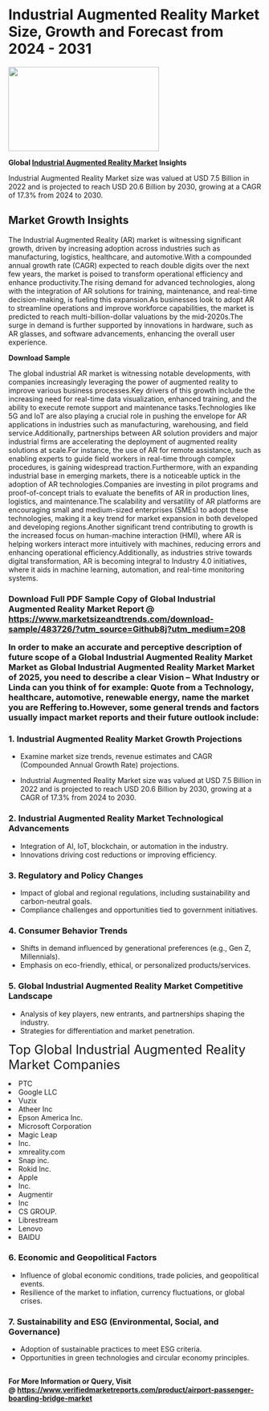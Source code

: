 <H1>Industrial Augmented Reality Market Size, Growth and Forecast from 2024 - 2031</H1><img class="aligncenter size-medium wp-image-584254" src="https://thirdeyenews.in/wp-content/uploads/2024/09/Global-Market-Research-300x168.jpeg" alt="" width="300" height="168" /><p><strong>Global&nbsp;<a href="https://www.marketsizeandtrends.com/download-sample/483726/?utm_source=Github8j?utm_medium=208">Industrial Augmented Reality Market</a> Insights</strong></p><p>Industrial Augmented Reality Market size was valued at USD 7.5 Billion in 2022 and is projected to reach USD 20.6 Billion by 2030, growing at a CAGR of 17.3% from 2024 to 2030.</p><p><h2>Market Growth Insights</h2> <p>The Industrial Augmented Reality (AR) market is witnessing significant growth, driven by increasing adoption across industries such as manufacturing, logistics, healthcare, and automotive.With a compounded annual growth rate (CAGR) expected to reach double digits over the next few years, the market is poised to transform operational efficiency and enhance productivity.The rising demand for advanced technologies, along with the integration of AR solutions for training, maintenance, and real-time decision-making, is fueling this expansion.As businesses look to adopt AR to streamline operations and improve workforce capabilities, the market is predicted to reach multi-billion-dollar valuations by the mid-2020s.The surge in demand is further supported by innovations in hardware, such as AR glasses, and software advancements, enhancing the overall user experience.</p> <p><strong>Download Sample</strong></p> <p>The global industrial AR market is witnessing notable developments, with companies increasingly leveraging the power of augmented reality to improve various business processes.Key drivers of this growth include the increasing need for real-time data visualization, enhanced training, and the ability to execute remote support and maintenance tasks.Technologies like 5G and IoT are also playing a crucial role in pushing the envelope for AR applications in industries such as manufacturing, warehousing, and field service.Additionally, partnerships between AR solution providers and major industrial firms are accelerating the deployment of augmented reality solutions at scale.For instance, the use of AR for remote assistance, such as enabling experts to guide field workers in real-time through complex procedures, is gaining widespread traction.Furthermore, with an expanding industrial base in emerging markets, there is a noticeable uptick in the adoption of AR technologies.Companies are investing in pilot programs and proof-of-concept trials to evaluate the benefits of AR in production lines, logistics, and maintenance.The scalability and versatility of AR platforms are encouraging small and medium-sized enterprises (SMEs) to adopt these technologies, making it a key trend for market expansion in both developed and developing regions.Another significant trend contributing to growth is the increased focus on human-machine interaction (HMI), where AR is helping workers interact more intuitively with machines, reducing errors and enhancing operational efficiency.Additionally, as industries strive towards digital transformation, AR is becoming integral to Industry 4.0 initiatives, where it aids in machine learning, automation, and real-time monitoring systems.<h3></p><p><span class=""><strong>Download Full PDF Sample Copy of Global Industrial Augmented Reality Market Report</strong> @ <a href="https://www.marketsizeandtrends.com/download-sample/483726/?utm_source=Github8j?utm_medium=208" target="_blank">https://www.marketsizeandtrends.com/download-sample/483726/?utm_source=Github8j?utm_medium=208</a></span></p><p>In order to make an accurate and perceptive description of future scope of a Global&nbsp;Industrial Augmented Reality Market Market as Global&nbsp;Industrial Augmented Reality Market Market of 2025, you need to describe a clear Vision &ndash; What Industry or Linda can you think of for example: Quote from a Technology, healthcare, automotive, renewable energy, name the market you are Reffering to.However, some general trends and factors usually impact market reports and their future outlook include:</p><h3>1.&nbsp;<strong>Industrial Augmented Reality Market Growth Projections</strong></h3><ul><li>Examine market size trends, revenue estimates and CAGR (Compounded Annual Growth Rate) projections.</li><li><p>Industrial Augmented Reality Market size was valued at USD 7.5 Billion in 2022 and is projected to reach USD 20.6 Billion by 2030, growing at a CAGR of 17.3% from 2024 to 2030.</p></li></ul><h3>2.&nbsp;<strong>Industrial Augmented Reality Market Technological Advancements</strong></h3><ul><li>Integration of AI, IoT, blockchain, or automation in the industry.</li><li>Innovations driving cost reductions or improving efficiency.</li></ul><h3>3.&nbsp;<strong>Regulatory and Policy Changes</strong></h3><ul><li>Impact of global and regional regulations, including sustainability and carbon-neutral goals.</li><li>Compliance challenges and opportunities tied to government initiatives.</li></ul><h3>4.&nbsp;<strong>Consumer Behavior Trends</strong></h3><ul><li>Shifts in demand influenced by generational preferences (e.g., Gen Z, Millennials).</li><li>Emphasis on eco-friendly, ethical, or personalized products/services.</li></ul><h3>5.&nbsp;<strong>Global Industrial Augmented Reality Market Competitive Landscape</strong></h3><ul><li>Analysis of key players, new entrants, and partnerships shaping the industry.</li><li>Strategies for differentiation and market penetration.</li></ul><p data-pm-slice="1 1 []"><span style="color: inherit; font-family: inherit; font-size: 25px;">Top Global Industrial Augmented Reality Market Companies</span></p><div class="" data-test-id=""><p><li>PTC</li><li> Google LLC</li><li> Vuzix</li><li> Atheer Inc</li><li> Epson America Inc.</li><li> Microsoft Corporation</li><li> Magic Leap</li><li> Inc.</li><li> xmreality.com</li><li> Snap inc.</li><li> Rokid Inc.</li><li> Apple</li><li> Inc.</li><li> Augmentir</li><li> Inc</li><li> CS GROUP.</li><li> Librestream</li><li> Lenovo</li><li> BAIDU</li></p></div><h3>6.&nbsp;<strong>Economic and Geopolitical Factors</strong></h3><ul><li>Influence of global economic conditions, trade policies, and geopolitical events.</li><li>Resilience of the market to inflation, currency fluctuations, or global crises.</li></ul><h3>7.&nbsp;<strong>Sustainability and ESG (Environmental, Social, and Governance)</strong></h3><ul><li>Adoption of sustainable practices to meet ESG criteria.</li><li>Opportunities in green technologies and circular economy principles.</li></ul><h2><strong style="font-size: 14px;">For More Information or Query, Visit @&nbsp;</strong><a style="background-color: #ffffff; font-size: 14px;" href="https://www.marketsizeandtrends.com/report/industrial-augmented-reality-market/" target="_blank">https://www.verifiedmarketreports.com/product/airport-passenger-boarding-bridge-market</a></h2>